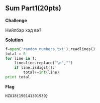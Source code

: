 ## Sum Part1(20pts)
**Challenge**

Нийлбэр хэд вэ?

**Solution**
```python
f=open('random_numbers.txt').readlines()
total = 0
for line in f:
	line=line.replace("\n","")
	if line.isdigit():
		total+=int(line)
print total
```
**Flag**
```
HZU18{190141301939}
```
